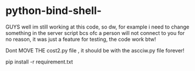 # python-bind-shell-

GUYS well im still working at this code, so dw, for example i need to change something in the server script bcs ofc a person will not connect to you for no reason,
it was just a feature for testing, the code work btw! 

Dont  MOVE THE cost2.py file , it should be with the ascciw.py file forever!




pip install -r requirement.txt
